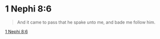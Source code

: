 # 1 Nephi 8:6

> And it came to pass that he spake unto me, and bade me follow him.

[1 Nephi 8:6](https://www.churchofjesuschrist.org/study/scriptures/bofm/1-ne/8?lang=eng&id=p6#p6)



